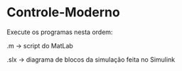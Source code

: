 # Controle-Moderno

Execute os programas nesta ordem:

.m -> script do MatLab

.slx -> diagrama de blocos da simulação feita no Simulink

